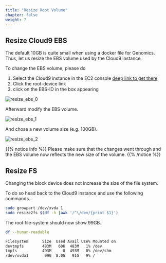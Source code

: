 ```yaml
---
title: "Resize Root Volume"
chapter: false
weight: 7
---
```


## Resize Cloud9 EBS

The default 10GB is quite small when using a docker file for Genomics.
Thus, let us resize the EBS volume used by the Cloud9 instance.

To change the EBS volume, please do

   1. Select the Cloud9 instance in the EC2 console [deep link to get there](https://console.aws.amazon.com/ec2/v2/home)
   2. Click the root-device link
   3. click on the EBS-ID in the box appearing

![resize_ebs_0](/images/nextflow-on-aws-batch/prerequisites/resize_ebs_0.png)

Afterward modify the EBS volume.

![resize_ebs_1](/images/nextflow-on-aws-batch/prerequisites/resize_ebs_1.png)

And chose a new volume size (e.g. 100GB).

![resize_ebs_2](/images/nextflow-on-aws-batch/prerequisites/resize_ebs_2.png)

{{% notice info %}}
Please make sure that the changes went through and the EBS volume now reflects the new size of the volume.
{{% /notice %}}

## Resize FS

Changing the block device does not increase the size of the file system.

To do so head back to the Cloud9 instance and use the following commands.

```bash
sudo growpart /dev/xvda 1
sudo resize2fs $(df -h |awk '/^\/dev/{print $1}')
```

The root file-system should now show 99GB.

```bash
df --human-readable
```

```bash
Filesystem      Size  Used Avail Use% Mounted on
devtmpfs        483M   60K  483M   1% /dev
tmpfs           493M     0  493M   0% /dev/shm
/dev/xvda1       99G  8.0G   91G   9% /
```
